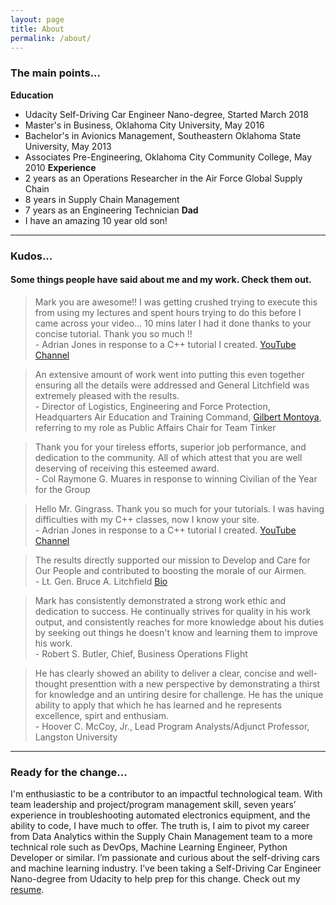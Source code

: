 ```yaml
---
layout: page
title: About
permalink: /about/
---
```


### The main points...
**Education**
- Udacity Self-Driving Car Engineer Nano-degree, Started March 2018
- Master's in Business, Oklahoma City University, May 2016
- Bachelor's in Avionics Management, Southeastern Oklahoma State University, May 2013
- Associates Pre-Engineering, Oklahoma City Community College, May 2010
**Experience**
- 2 years as an Operations Researcher in the Air Force Global Supply Chain
- 8 years in Supply Chain Management
- 7 years as an Engineering Technician
**Dad**
- I have an amazing 10 year old son!

---


### Kudos...
#### Some things people have said about me and my work. Check them out.


> Mark you are awesome!! I was getting crushed trying to execute this from using my lectures and spent hours trying to do this before I came across your video... 10 mins later I had it done thanks to your concise tutorial. Thank you so much !!﻿ <br><span class="attrib">- Adrian Jones in response to a C++ tutorial I created. [YouTube Channel](https://www.youtube.com/user/markgingrass)</span>

> An extensive amount of work went into putting this even together ensuring all the details were addressed and General Litchfield was extremely pleased with the results. <br><span class="attrib">- Director of Logistics, Engineering and Force Protection, Headquarters Air Education and Training Command, [Gilbert Montoya](http://www.af.mil/About-Us/Biographies/Display/Article/108624/gilbert-j-montoya/), referring to my role as Public Affairs Chair for Team Tinker</span>

> Thank you for your tireless efforts, superior job performance, and dedication to the community. All of which attest that you are well deserving of receiving this esteemed award. <br><span class="attrib">- Col Raymone G. Muares in response to winning Civilian of the Year for the Group</span>

> Hello Mr. Gingrass.   Thank you so much for your tutorials.    I was having difficulties with my C++ classes, now I know your site.﻿﻿ <br><span class="attrib">- Adrian Jones in response to a C++ tutorial I created. [YouTube Channel](https://www.youtube.com/user/markgingrass)</span>

> The results directly supported our mission to Develop and Care for Our People and contributed to boosting the morale of our Airmen.  <br><span class="attrib">- Lt. Gen. Bruce A. Litchfield  [Bio](http://www.af.mil/About-Us/Biographies/Display/Article/108330/lieutenant-general-bruce-a-litchfield/)</span>

> Mark has consistently demonstrated a strong work ethic and dedication to success. He continually strives for quality in his work output, and consistently reaches for more knowledge about his duties by seeking out things he doesn't know and learning them to improve his work.  <br><span class="attrib">- Robert S. Butler, Chief, Business Operations Flight</span>

> He has clearly showed an ability to deliver a clear, concise and well-thought presenttion with a new perspective by demonstrating a thirst for knowledge and an untiring desire for challenge. He has the unique ability to apply that which he has learned and he represents excellence, spirt and enthusiam. <br><span class="attrib">- Hoover C. McCoy, Jr., Lead Program Analysts/Adjunct Professor, Langston University </span>


---

### Ready for the change...
I'm enthusiastic to be a contributor to an impactful technological team. With team leadership and project/program management skill, seven years’ experience in troubleshooting automated electronics equipment, and the ability to code, I have much to offer. The truth is, I aim to pivot my career from Data Analytics within the Supply Chain Management team to a more technical role such as DevOps, Machine Learning Engineer, Python Developer or similar. I’m passionate and curious about the self-driving cars and machine learning industry. I’ve been taking a Self-Driving Car Engineer Nano-degree from Udacity to help prep for this change. Check out my [resume](https://github.com/mtgingrass/Resume/blob/master/Mark%20Gingrass%20Single%20Page%20Resume%20Secure.pdf).

